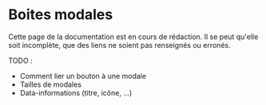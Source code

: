 # Boites modales

<div class="warning ico-after">
    <p>
        Cette page de la documentation est en cours de rédaction.  
        Il se peut qu'elle soit incomplète, que des liens ne soient pas renseignés ou erronés.
    </p>
</div>


TODO :

- Comment lier un bouton à une modale
- Tailles de modales
- Data-informations (titre, icône, ...)